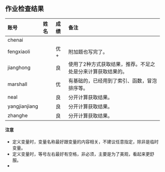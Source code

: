 ## 作业检查结果

|账号           |姓名     |成绩     |备注               |
|:--------------|:--------| :------ |:----------------- |
|chenai         |         |         |                   |
|fengxiaoli     |         |优+      |附加题也写完了。    |
|jianghong      |         |良       |使用了2种方式获取结果，推荐。不足之处是分来计算获取结果的。  |
|marshall       |         |优       |有基础的，已经用到了索引、函数，冒泡排序等。                   |
|neal           |         |良       |分开计算获取结果。                   |
|yangjianjiang  |         |良       |分开计算获取结果。                   |
|zhanghe        |         |良       |分开计算获取结果。                   |


#### 注意
- 定义变量时，变量名称最好跟变量的内容相关，不建议任意指定，除非是临时变量。
- 定义变量时，等号左右最好有空格，非必须，主要是为了美观，看起来更舒服。
- 
 


